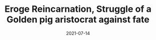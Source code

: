 ---
layout: default
modal-id: 6
date: 2021-07-14
title: 'Eroge Reincarnation, Struggle of a Golden pig aristocrat against fate'
novelurl: https://yourfantasytranslations.github.io/ER/
img: ER.jpg
alt: image-alt
description: "I went to bed, after completing the blockbuster eroge game that had become a trending topic in the past few days. When I woke up, I noticed something was different. Somehow and for some reason I got reincarnated in the initial stage of the same game that I was playing before.
The most concerning part was my character. I was playing the role of a character who challenges the hero and gets defeated. In addition, all the routes of this particular character have been confirmed death.
I got reincarnated as an underdog, and the situation is even worse, because someone has already defeated me in a duel. I can't escape death anymore.
But I won’t give up. I have the knowledge of the eroge game that I had cleared in my previous life. I will make full use of it and try to survive.
This is a story about our hero who got reincarnated as an eroge underdog character, and trying his hard to survive.
"
---